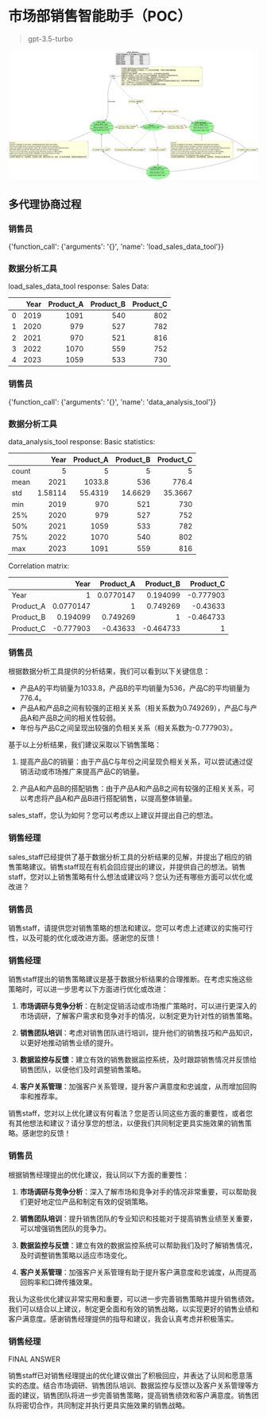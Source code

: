 # 市场部销售智能助手（POC）

> gpt-3.5-turbo

![image-20240710141823753](../assets/marketing_analysis_assistant.png)

## 多代理协商过程

### 销售员

{'function_call': {'arguments': '{}', 'name': 'load_sales_data_tool'}}


### 数据分析工具

load_sales_data_tool response: Sales Data:

|    |   Year |   Product_A |   Product_B |   Product_C |
|---:|-------:|------------:|------------:|------------:|
|  0 |   2019 |        1091 |         540 |         802 |
|  1 |   2020 |         979 |         527 |         782 |
|  2 |   2021 |         970 |         521 |         816 |
|  3 |   2022 |        1070 |         559 |         752 |
|  4 |   2023 |        1059 |         533 |         730 |

### 销售员

{'function_call': {'arguments': '{}', 'name': 'data_analysis_tool'}}


### 数据分析工具

data_analysis_tool response: Basic statistics:

|       |       Year |   Product_A |   Product_B |   Product_C |
|:------|-----------:|------------:|------------:|------------:|
| count |    5       |      5      |      5      |      5      |
| mean  | 2021       |   1033.8    |    536      |    776.4    |
| std   |    1.58114 |     55.4319 |     14.6629 |     35.3667 |
| min   | 2019       |    970      |    521      |    730      |
| 25%   | 2020       |    979      |    527      |    752      |
| 50%   | 2021       |   1059      |    533      |    782      |
| 75%   | 2022       |   1070      |    540      |    802      |
| max   | 2023       |   1091      |    559      |    816      |

Correlation matrix:

|           |       Year |   Product_A |   Product_B |   Product_C |
|:----------|-----------:|------------:|------------:|------------:|
| Year      |  1         |   0.0770147 |    0.194099 |   -0.777903 |
| Product_A |  0.0770147 |   1         |    0.749269 |   -0.43633  |
| Product_B |  0.194099  |   0.749269  |    1        |   -0.464733 |
| Product_C | -0.777903  |  -0.43633   |   -0.464733 |    1        |

### 销售员

根据数据分析工具提供的分析结果，我们可以看到以下关键信息：

- 产品A的平均销量为1033.8，产品B的平均销量为536，产品C的平均销量为776.4。
- 产品A和产品B之间有较强的正相关关系（相关系数为0.749269），产品C与产品A和产品B之间的相关性较弱。
- 年份与产品C之间呈现出较强的负相关关系（相关系数为-0.777903）。

基于以上分析结果，我们建议采取以下销售策略：

1. 提高产品C的销量：由于产品C与年份之间呈现负相关关系，可以尝试通过促销活动或市场推广来提高产品C的销量。

2. 产品A和产品B的搭配销售：由于产品A和产品B之间有较强的正相关关系，可以考虑将产品A和产品B进行搭配销售，以提高整体销量。

sales_staff，您认为如何？您可以考虑以上建议并提出自己的想法。

### 销售经理

sales_staff已经提供了基于数据分析工具的分析结果的见解，并提出了相应的销售策略建议。销售staff现在有机会回应提出的建议，并提供自己的想法。销售staff，您对以上销售策略有什么想法或建议吗？您认为还有哪些方面可以优化或改进？

### 销售员

销售staff，请提供您对销售策略的想法和建议。您可以考虑上述建议的实施可行性，以及可能的优化或改进方面。感谢您的反馈！

### 销售经理

销售staff提出的销售策略建议是基于数据分析结果的合理推断。在考虑实施这些策略时，可以进一步思考以下方面进行优化或改进：

1. **市场调研与竞争分析**：在制定促销活动或市场推广策略时，可以进行更深入的市场调研，了解客户需求和竞争对手的情况，以制定更为针对性的销售策略。

2. **销售团队培训**：考虑对销售团队进行培训，提升他们的销售技巧和产品知识，以更好地推动销售业绩的提升。

3. **数据监控与反馈**：建立有效的销售数据监控系统，及时跟踪销售情况并反馈给销售团队，以便他们及时调整销售策略。

4. **客户关系管理**：加强客户关系管理，提升客户满意度和忠诚度，从而增加回购率和推荐率。

销售staff，您对以上优化建议有何看法？您是否认同这些方面的重要性，或者您有其他想法和建议？请分享您的想法，以便我们共同制定更具实施效果的销售策略。感谢您的反馈！

### 销售员

根据销售经理提出的优化建议，我认同以下方面的重要性：

1. **市场调研与竞争分析**：深入了解市场和竞争对手的情况非常重要，可以帮助我们更好地定位产品和制定有效的促销策略。

2. **销售团队培训**：提升销售团队的专业知识和技能对于提高销售业绩至关重要，可以增强销售团队的竞争力。

3. **数据监控与反馈**：建立有效的数据监控系统可以帮助我们及时了解销售情况，及时调整销售策略以适应市场变化。

4. **客户关系管理**：加强客户关系管理有助于提升客户满意度和忠诚度，从而提高回购率和口碑传播效果。

我认为这些优化建议非常实用和重要，可以进一步完善销售策略并提升销售绩效。我们可以结合以上建议，制定更全面和有效的销售战略，以实现更好的销售业绩和客户满意度。感谢销售经理提供的指导和建议，我会认真考虑并积极落实。

### 销售经理

FINAL ANSWER

销售staff已对销售经理提出的优化建议做出了积极回应，并表达了认同和愿意落实的态度。结合市场调研、销售团队培训、数据监控与反馈以及客户关系管理等方面的建议，销售团队将进一步完善销售策略，提高销售绩效和客户满意度。销售团队将密切合作，共同制定并执行更具实施效果的销售战略。

